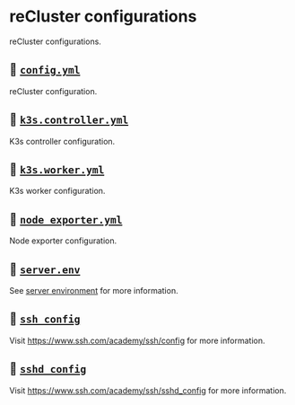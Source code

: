 # reCluster configurations

reCluster configurations.

## :bookmark_tabs: [`config.yml`](./config.yml)

reCluster configuration.

## :bookmark_tabs: [`k3s.controller.yml`](./k3s.controller.yml)

K3s controller configuration.

## :bookmark_tabs: [`k3s.worker.yml`](./k3s.worker.yml)

K3s worker configuration.

## :bookmark_tabs: [`node_exporter.yml`](./node_exporter.yml)

Node exporter configuration.

## :bookmark_tabs: [`server.env`](./server.env)

See [server environment](../../server/README.md#environment) for more information.

## :bookmark_tabs: [`ssh_config`](./ssh_config)

Visit <https://www.ssh.com/academy/ssh/config> for more information.

## :bookmark_tabs: [`sshd_config`](./sshd_config)

Visit <https://www.ssh.com/academy/ssh/sshd_config> for more information.

